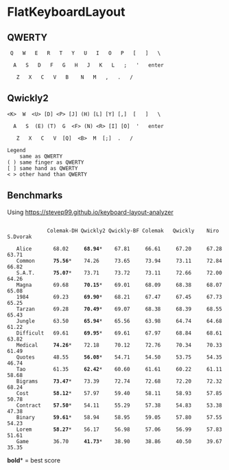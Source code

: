 # FlatKeyboardLayout

## QWERTY
```
 Q   W   E   R   T   Y   U   I   O   P   [   ]   \

  A   S   D   F   G   H   J   K   L   ;   '   enter

   Z   X   C   V   B    N   M   ,   .   /
```

## Qwickly2
```
<K>  W  <U> [D] <P> [J] (H) [L] [Y] [,]  [   ]   \

  A   S  (E) (T)  G  <F> (N) <R> [I] [O]  '   enter

   Z   X   C   V  [Q]  <B>  M  [;]  .   /

Legend
    same as QWERTY
( ) same finger as QWERTY
[ ] same hand as QWERTY
< > other hand than QWERTY
```

## Benchmarks

Using https://stevep99.github.io/keyboard-layout-analyzer

<pre><code>
             Colemak-DH Qwickly2 Qwickly-BF Colemak   Qwickly    Niro     S.Dvorak

   Alice       68.02     <b>68.94</b>*    67.81     66.61     67.20     67.28     63.71
   Common      <b>75.56</b>*    74.26     73.65     73.94     73.11     72.84     66.82
   S.A.T.      <b>75.07</b>*    73.71     73.72     73.11     72.66     72.00     64.26
   Magna       69.68     <b>70.15</b>*    69.01     68.09     68.38     68.07     65.08
   1984        69.23     <b>69.90</b>*    68.21     67.47     67.45     67.73     65.25
   Tarzan      69.28     <b>70.49</b>*    69.07     68.38     68.39     68.55     65.43
   Jungle      63.50     <b>65.94</b>*    65.56     63.98     64.74     64.68     61.22
   Difficult   69.61     <b>69.95</b>*    69.61     67.97     68.84     68.61     63.82
   Medical     <b>74.26</b>*    72.18     70.12     72.76     70.34     70.33     61.49
   Quotes      48.55     <b>56.08</b>*    54.71     54.50     53.75     54.35     46.74
   Tao         61.35     <b>62.42</b>*    60.60     61.61     60.22     61.11     58.68
   Bigrams     <b>73.47</b>*    73.39     72.74     72.68     72.20     72.32     68.24
   Cost        <b>58.12</b>*    57.97     59.40     58.11     58.93     57.85     50.78
   Contract    <b>57.50</b>*    54.11     55.29     57.38     54.83     53.38     47.38
   Binary      <b>59.61</b>*    58.94     58.95     59.05     57.80     57.55     54.23
   Lorem       <b>58.27</b>*    56.17     56.98     57.06     56.99     57.83     51.61
   Game        36.70     <b>41.73</b>*    38.90     38.86     40.50     39.67     35.35
</code></pre>
**bold*** = best score
